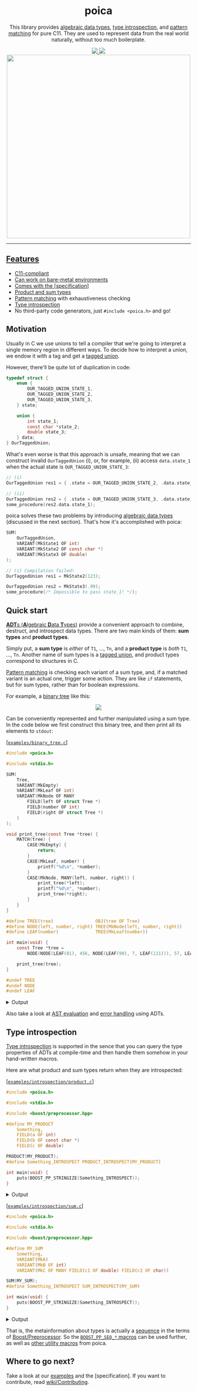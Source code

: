 <div align="center">
  <h1>poica</h1>
  
  This library provides <a href="https://en.wikipedia.org/wiki/Algebraic_data_type">algebraic data types</a>, <a href="https://en.wikipedia.org/wiki/Introspection_(computer_science)">type introspection</a>, and <a href="https://en.wikipedia.org/wiki/Pattern_matching">pattern matching</a> for pure C11. They are used to represent data from the real world naturally, without too much boilerplate.
  
  <a href="https://github.com/hirrolot/poica/actions?query=workflow%3A%22C%2FC%2B%2B+CI%22">
  <img src="https://github.com/hirrolot/poica/workflows/C/C++%20CI/badge.svg">
  </a>
  <a href="https://github.com/teloxide/teloxide/releases/tag/v0.1.0">
  <img src="https://img.shields.io/badge/version-0.1.0-blue.svg">
  <br>

  <img src="https://i.imgur.com/SiyRYvC.png" width="500px">
</div>

<hr>

## Features
 - C11-compliant
 - Can work on bare-metal environments
 - Comes with the [specification]
 - Product and sum types
 - [Pattern matching] with exhaustiveness checking
 - [Type introspection]
 - No third-party code generators, just `#include <poica.h>` and go!

## Motivation

Usually in C we use unions to tell a compiler that we're going to interpret a single memory region in different ways. To decide how to interpret a union, we endow it with a tag and get a [tagged union].

However, there'll be quite lot of duplication in code:

```c
typedef struct {
    enum {
        OUR_TAGGED_UNION_STATE_1,
        OUR_TAGGED_UNION_STATE_2,
        OUR_TAGGED_UNION_STATE_3,
    } state;

    union {
        int state_1;
        const char *state_2;
        double state_3;
    } data;
} OurTaggedUnion;
```

What's even worse is that this approach is unsafe, meaning that we can construct invalid `OurTaggedUnion` (i), or, for example, (ii) access `data.state_1` when the actual state is `OUR_TAGGED_UNION_STATE_3`:

```c
// (i)
OurTaggedUnion res1 = { .state = OUR_TAGGED_UNION_STATE_2, .data.state_1 = 123 };

// (ii)
OurTaggedUnion res2 = { .state = OUR_TAGGED_UNION_STATE_3, .data.state_3 = .99 };
some_procedure(res2.data.state_1);
```

poica solves these two problems by introducing [algebraic data types] (discussed in the next section). That's how it's accomplished with poica:

```c
SUM(
    OurTaggedUnion,
    VARIANT(MkState1 OF int)
    VARIANT(MkState2 OF const char *)
    VARIANT(MkState3 OF double)
);

// (i) Compilation failed!
OurTaggedUnion res1 = MkState2(123);

OurTaggedUnion res2 = MkState3(.99);
some_procedure(/* Impossible to pass state_1! */);
```

## Quick start

[**ADT**s (**A**lgebraic **D**ata **T**ypes)] provide a convenient approach to combine, destruct, and introspect data types. There are two main kinds of them: **sum types** and **product types**.

Simply put, a **sum type** is _either_ of `T1`, ..., `Tn`, and a **product type** is _both_ `T1`, ..., `Tn`. Another name of sum types is a [tagged union], and product types correspond to structures in C.

[Pattern matching] is checking each variant of a sum type, and, if a matched variant is an actual one, trigger some action. They are like `if` statements, but for sum types, rather than for boolean expressions.

For example, a [binary tree] like this:

[**ADT**s (**A**lgebraic **D**ata **T**ypes)]: https://en.wikipedia.org/wiki/Algebraic_data_type
[algebraic data types]: https://en.wikipedia.org/wiki/Algebraic_data_type
[tagged union]: https://en.wikipedia.org/wiki/Tagged_union
[Pattern matching]: https://en.wikipedia.org/wiki/Pattern_matching
[binary tree]: https://en.wikipedia.org/wiki/Binary_tree

<div align="center">
  <img src="https://i.imgur.com/ng8FdNI.png">
</div>

Can be conveniently represented and further manipulated using a sum type. In the code below we first construct this binary tree, and then print all its elements to `stdout`:

[[`examples/binary_tree.c`](examples/binary_tree.c)]
```c
#include <poica.h>

#include <stdio.h>

SUM(
    Tree,
    VARIANT(MkEmpty)
    VARIANT(MkLeaf OF int)
    VARIANT(MkNode OF MANY
        FIELD(left OF struct Tree *)
        FIELD(number OF int)
        FIELD(right OF struct Tree *)
    )
);

void print_tree(const Tree *tree) {
    MATCH(tree) {
        CASE(MkEmpty) {
            return;
        }
        CASE(MkLeaf, number) {
            printf("%d\n", *number);
        }
        CASE(MkNode, MANY(left, number, right)) {
            print_tree(*left);
            printf("%d\n", *number);
            print_tree(*right);
        }
    }
}

#define TREE(tree)                OBJ(tree OF Tree)
#define NODE(left, number, right) TREE(MkNode(left, number, right))
#define LEAF(number)              TREE(MkLeaf(number))

int main(void) {
    const Tree *tree =
        NODE(NODE(LEAF(81), 456, NODE(LEAF(90), 7, LEAF(111))), 57, LEAF(123));

    print_tree(tree);
}

#undef TREE
#undef NODE
#undef LEAF
```

<details>
    <summary>Output</summary>

```
81
456
90
7
111
57
123
```

</details>

Also take a look at [AST evaluation] and [error handling] using ADTs.

[AST evaluation]: https://github.com/hirrolot/poica/wiki/AST-evaluation
[error handling]: https://github.com/hirrolot/poica/wiki/Error-handling

## Type introspection

[Type introspection] is supported in the sence that you can query the type properties of ADTs at compile-time and then handle them somehow in your hand-written macros.

Here are what product and sum types return when they are introspected:

[Type introspection]: https://en.wikipedia.org/wiki/Introspection_(computer_science)

[[`examples/introspection/product.c`](examples/introspection/product.c)]
```c
#include <poica.h>

#include <stdio.h>

#include <boost/preprocessor.hpp>

#define MY_PRODUCT                                                             \
    Something,                                                                 \
    FIELD(a OF int)                                                            \
    FIELD(b OF const char *)                                                   \
    FIELD(c OF double)                                                         \

PRODUCT(MY_PRODUCT);
#define Something_INTROSPECT PRODUCT_INTROSPECT(MY_PRODUCT)

int main(void) {
    puts(BOOST_PP_STRINGIZE(Something_INTROSPECT));
}
```

<details>
    <summary>Output</summary>

```
((a)(int)) ((b)(const char *)) ((c)(double))
```

</details>

[[`examples/introspection/sum.c`](examples/introspection/sum.c)]
```c
#include <poica.h>

#include <stdio.h>

#include <boost/preprocessor.hpp>

#define MY_SUM                                                             \
    Something,                                                             \
    VARIANT(MkA)                                                           \
    VARIANT(MkB OF int)                                                    \
    VARIANT(MkC OF MANY FIELD(c1 OF double) FIELD(c2 OF char))             \

SUM(MY_SUM);
#define Something_INTROSPECT SUM_INTROSPECT(MY_SUM)

int main(void) {
    puts(BOOST_PP_STRINGIZE(Something_INTROSPECT));
}

```

<details>
    <summary>Output</summary>

```
((POICA_VARIANT_EMPTY)(MkA))
((POICA_VARIANT_SINGLE)(MkB)(int))
((POICA_VARIANT_MANY)(MkC)( ((c1)(double)) ((c2)(char)) ))
```

</details>

That is, the metainformation about types is actually a [sequence] in the terms of [Boost/Preprocessor]. So the [`BOOST_PP_SEQ_*` macros] can be used further, as well as [other utility macros](https://github.com/hirrolot/poica/wiki/Specification) from poica.

[sequence]: https://www.boost.org/doc/libs/1_53_0/libs/preprocessor/doc/data/sequences.html
[Boost/Preprocessor]: https://www.boost.org/doc/libs/1_53_0/libs/preprocessor/doc/
[`BOOST_PP_SEQ_*` macros]: https://www.boost.org/doc/libs/1_53_0/libs/preprocessor/doc/headers/seq.html

## Where to go next?

Take a look at our [examples](/examples) and the [specification]. If you want to contribute, read [wiki/Contributing](https://github.com/hirrolot/poica/wiki/Contributing).
